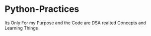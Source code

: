 # Python-Practices
Its Only For my Purpose and the Code are DSA realted Concepts and Learning Things
